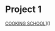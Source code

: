 # Project 1
[COOKING SCHOOL](https://github.com/steenblikrs/2021-Spring-Studio/blob/gh-pages/students/Mia/00.gif?raw=true)]()


